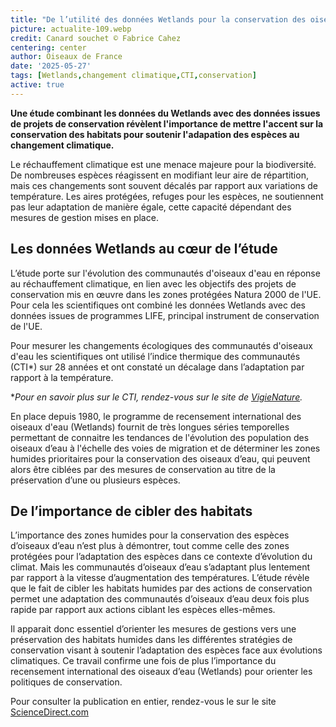 ```yaml
---
title: "De l’utilité des données Wetlands pour la conservation des oiseaux d’eau"
picture: actualite-109.webp
credit: Canard souchet © Fabrice Cahez
centering: center
author: Oiseaux de France
date: '2025-05-27'
tags: [Wetlands,changement climatique,CTI,conservation]
active: true
---
```


**Une étude combinant les données du Wetlands avec des données issues de projets de conservation révèlent l'importance de mettre l'accent sur la conservation des habitats pour soutenir l'adapation des espèces au changement climatique.**
 
Le réchauffement climatique est une menace majeure pour la biodiversité. De nombreuses espèces réagissent en modifiant leur aire de répartition, mais ces changements sont souvent décalés par rapport aux variations de température. Les aires protégées, refuges pour les espèces, ne soutiennent pas leur adaptation de manière égale, cette capacité dépendant des mesures de gestion mises en place.
 
## Les données Wetlands au cœur de l’étude

L’étude porte sur l'évolution des communautés d'oiseaux d'eau en réponse au réchauffement climatique, en lien avec les objectifs des projets de conservation mis en œuvre dans les zones protégées Natura 2000 de l'UE. Pour cela les scientifiques ont combiné les données Wetlands avec des données issues de programmes LIFE, principal instrument de conservation de l'UE.

Pour mesurer les changements écologiques des communautés d'oiseaux d'eau les scientifiques ont utilisé l’indice thermique des communautés (CTI*) sur 28 années et ont constaté un décalage dans l’adaptation par rapport à la température.

**Pour en savoir plus sur le CTI, rendez-vous sur le site de [VigieNature](https://www.vigienature.fr/fr/actualites/communautes-oiseaux-face-changement-climatique-3827).*
 
En place depuis 1980, le programme de recensement international des oiseaux d'eau (Wetlands) fournit de très longues séries temporelles permettant de connaitre les tendances de l'évolution des population des oiseaux d’eau à l'échelle des voies de migration et de déterminer les zones humides prioritaires pour la conservation des oiseaux d’eau, qui peuvent alors être ciblées par des mesures de conservation au titre de la préservation d’une ou plusieurs espèces.
 
## De l’importance de cibler des habitats

L’importance des zones humides pour la conservation des espèces d’oiseaux d’eau n’est plus à démontrer, tout comme celle des zones protégées pour l’adaptation des espèces dans ce contexte d’évolution du climat. Mais les communautés d’oiseaux d’eau s’adaptant plus lentement par rapport à la vitesse d’augmentation des températures. L’étude révèle que le fait de cibler les habitats humides par des actions de conservation permet une adaptation des communautés d’oiseaux d’eau deux fois plus rapide par rapport aux actions ciblant les espèces elles-mêmes.

Il apparait donc essentiel d’orienter les mesures de gestions vers une préservation des habitats humides dans les différentes stratégies de conservation visant à soutenir l’adaptation des espèces face aux évolutions climatiques.
Ce travail confirme une fois de plus l’importance du recensement international des oiseaux d’eau (Wetlands) pour orienter les politiques de conservation. 
 
Pour consulter la publication en entier, rendez-vous le sur le site [ScienceDirect.com](https://www.sciencedirect.com/science/article/pii/S0006320725002502?utm_campaign=STMJ_219742_AUTH_SERV_PA&utm_medium=email&utm_acid=152637238&SIS_ID=&dgcid=STMJ_219742_AUTH_SERV_PA&CMX_ID=&utm_in=DM567183&utm_source=AC)
